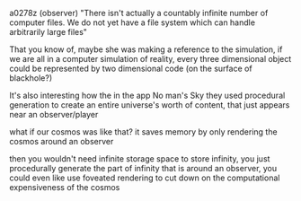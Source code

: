 a0278z
(observer) "There isn't actually a countably infinite number of computer files. We do not yet have a file system which can handle arbitrarily large files"

That you know of, maybe she was making a reference to the simulation, if we are all in a computer simulation of reality, every three dimensional object could be represented by two dimensional code (on the surface of blackhole?)

It's also interesting how the in the app No man's Sky they used procedural generation to create an entire universe's worth of content, that just appears near an observer/player

what if our cosmos was like that? it saves memory by only rendering the cosmos around an observer

then you wouldn't need infinite storage space to store infinity, you just procedurally generate the part of infinity that is around an observer, you could even like use foveated rendering to cut down on the computational expensiveness of the cosmos

